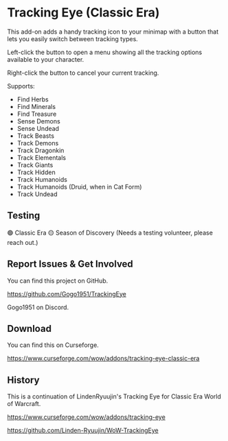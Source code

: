 # Tracking Eye (Classic Era)

This add-on adds a handy tracking icon to your minimap with a button that lets you easily switch between tracking types.

Left-click the button to open a menu showing all the tracking options available to your character.

Right-click the button to cancel your current tracking.

Supports:

* Find Herbs
* Find Minerals
* Find Treasure
* Sense Demons
* Sense Undead
* Track Beasts
* Track Demons
* Track Dragonkin
* Track Elementals
* Track Giants
* Track Hidden
* Track Humanoids
* Track Humanoids (Druid, when in Cat Form)
* Track Undead

## Testing

🟢 Classic Era
🟡 Season of Discovery (Needs a testing volunteer, please reach out.)

## Report Issues & Get Involved

You can find this project on GitHub.

https://github.com/Gogo1951/TrackingEye

Gogo1951 on Discord.

## Download

You can find this on Curseforge.

https://www.curseforge.com/wow/addons/tracking-eye-classic-era

## History

This is a continuation of LindenRyuujin's Tracking Eye for Classic Era World of Warcraft.

https://www.curseforge.com/wow/addons/tracking-eye

https://github.com/Linden-Ryuujin/WoW-TrackingEye
